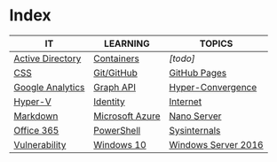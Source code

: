 # Index

|IT|LEARNING|TOPICS|
|----|---|---|
|[Active Directory](ms-windows#active-directory)|[Containers](coding)|*[todo]*|
|[CSS](web-pages)|[Git/GitHub](coding)|[GitHub Pages](web-pages)|
|[Google Analytics](web-pages)|[Graph API](coding)|[Hyper-Convergence](infrastructure)|
|[Hyper-V](ms-windows)|[Identity](security)|[Internet](cloud)|
|[Markdown](web-pages)|[Microsoft Azure](cloud)|[Nano Server](ms-windows#nano-server)|
|[Office 365](cloud#office-365)|[PowerShell](coding)|[Sysinternals](ms-windows)|
|[Vulnerability](security)|[Windows 10](ms-windows)|[Windows Server 2016](ms-windows#windows-server-2016)|


	



    

